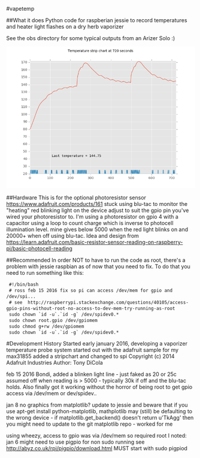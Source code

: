#vapetemp

##What it does
Python code for raspberian jessie to record temperatures and heater light
flashes on a dry herb vaporizer

See the obs directory for some typical outputs from an Arizer Solo 
:)

![A typical run][example]


##Hardware
This is for the optional photoresistor sensor
https://www.adafruit.com/products/161 stuck using
blu-tac to monitor the "heating" red blinking light on the device
adjust to suit the gpio pin you've wired your
photoresistor to. I'm using a photoresistor on gpio 4
with a capacitor using a loop to count charge
which is inverse to photocell illumination level.
mine gives below 5000 when the red light blinks on
and 20000+ when off using blu-tac. Idea and design from
https://learn.adafruit.com/basic-resistor-sensor-reading-on-raspberry-pi/basic-photocell-reading


##Recommended
In order NOT to have to run the code as root, there's a problem with jessie raspbian as of now
that you need to fix. To do that you need to run something like this:

```
 #!/bin/bash
 # ross feb 15 2016 fix so pi can access /dev/mem for gpio and /dev/spi...
 # see  http://raspberrypi.stackexchange.com/questions/40105/access-gpio-pins-without-root-no-access-to-dev-mem-try-running-as-root
 sudo chown `id -u`.`id -g` /dev/spidev0.*
 sudo chown root.gpio /dev/gpiomem
 sudo chmod g+rw /dev/gpiomem
 sudo chown `id -u`.`id -g` /dev/spidev0.*
```


#Development History
Started early january 2016, developing a vaporizer temperature probe system
started out with the adafruit sample for my max31855
added a stripchart and changed to spi
Copyright (c) 2014 Adafruit Industries
Author: Tony DiCola

feb 15 2016 Bondi,
added a blinken light line - just faked as 20 or 25c
assumed off when reading is > 5000 - typically 30k if off and the
blu-tac holds. 
Also finally got it working without the horror of being root to get
gpio access via /dev/mem or dev/spidev..

jan 8 no graphics from matplotlib?
update to jessie and beware that if you use apt-get install python-matplotlib,
mathplotlib may (still) be defaulting to the wrong
device - if matplotlib.get_backend() doesn't return u'TkAgg' then you
might need to update to the git matplotlib repo - worked for me

using wheezy, access to gpio was via /dev/mem so required root
I noted:
jan 6 might need to use pigpio for non sudo running
see http://abyz.co.uk/rpi/pigpio/download.html
MUST start with
sudo pigpiod



[example]: https://github.com/fubar2/vapetemp/blob/master/obs/stem_deep_720_secs_2_inhalations_140.png "Example run"
